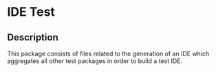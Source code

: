 # IDE Test

## Description
This package consists of files related to the generation of an IDE which aggregates all other test packages in order to
build a test IDE.